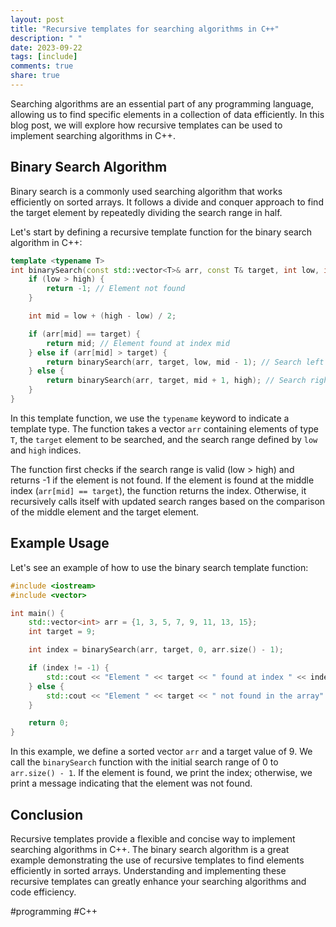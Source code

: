 ```yaml
---
layout: post
title: "Recursive templates for searching algorithms in C++"
description: " "
date: 2023-09-22
tags: [include]
comments: true
share: true
---
```


Searching algorithms are an essential part of any programming language, allowing us to find specific elements in a collection of data efficiently. In this blog post, we will explore how recursive templates can be used to implement searching algorithms in C++.

## Binary Search Algorithm

Binary search is a commonly used searching algorithm that works efficiently on sorted arrays. It follows a divide and conquer approach to find the target element by repeatedly dividing the search range in half.

Let's start by defining a recursive template function for the binary search algorithm in C++:

```cpp
template <typename T>
int binarySearch(const std::vector<T>& arr, const T& target, int low, int high) {
    if (low > high) {
        return -1; // Element not found
    }

    int mid = low + (high - low) / 2;

    if (arr[mid] == target) {
        return mid; // Element found at index mid
    } else if (arr[mid] > target) {
        return binarySearch(arr, target, low, mid - 1); // Search left half
    } else {
        return binarySearch(arr, target, mid + 1, high); // Search right half
    }
}
```

In this template function, we use the `typename` keyword to indicate a template type. The function takes a vector `arr` containing elements of type `T`, the `target` element to be searched, and the search range defined by `low` and `high` indices.

The function first checks if the search range is valid (low > high) and returns -1 if the element is not found. If the element is found at the middle index (`arr[mid] == target`), the function returns the index. Otherwise, it recursively calls itself with updated search ranges based on the comparison of the middle element and the target element.

## Example Usage

Let's see an example of how to use the binary search template function:

```cpp
#include <iostream>
#include <vector>

int main() {
    std::vector<int> arr = {1, 3, 5, 7, 9, 11, 13, 15};
    int target = 9;

    int index = binarySearch(arr, target, 0, arr.size() - 1);

    if (index != -1) {
        std::cout << "Element " << target << " found at index " << index << std::endl;
    } else {
        std::cout << "Element " << target << " not found in the array" << std::endl;
    }

    return 0;
}
```

In this example, we define a sorted vector `arr` and a target value of 9. We call the `binarySearch` function with the initial search range of 0 to `arr.size() - 1`. If the element is found, we print the index; otherwise, we print a message indicating that the element was not found.

## Conclusion

Recursive templates provide a flexible and concise way to implement searching algorithms in C++. The binary search algorithm is a great example demonstrating the use of recursive templates to find elements efficiently in sorted arrays. Understanding and implementing these recursive templates can greatly enhance your searching algorithms and code efficiency.

#programming #C++